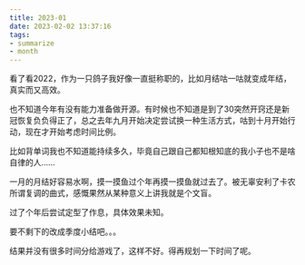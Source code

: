 ```yaml
---
title: 2023-01
date: 2023-02-02 13:37:16
tags:
- summarize
- month
---
```


看了看2022，作为一只鸽子我好像一直挺称职的，比如月结咕一咕就变成年结，真实而又高效。

也不知道今年有没有能力准备做开源。有时候也不知道是到了30突然开窍还是新冠恢复负负得正了，总之去年九月开始决定尝试换一种生活方式，咕到十月开始行动，现在才开始考虑时间比例。

比如背单词我也不知道能持续多久，毕竟自己跟自己都知根知底的我小子也不是啥自律的人……

一月的月结好容易水啊，摸一摸鱼过个年再摸一摸鱼就过去了。被无辜安利了卡农所谓复调的曲式，感慨果然从某种意义上讲我就是个文盲。

过了个年后尝试定型了作息，具体效果未知。

要不剩下的改成季度小结吧。。。

结果并没有很多时间分给游戏了，这样不好。得再规划一下时间了呢。

